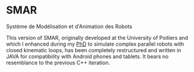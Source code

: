 # SMAR
Système de Modélisation et d'Animation des Robots

This version of SMAR, originally developed at the University of Poitiers and which I enhanced during my [PhD](https://www.theses.fr/2008POIT2252)
 to simulate complex parallel robots with closed kinematic loops, has been completely restructured and written in JAVA for compatibility with Android phones and tablets. It bears no resemblance to the previous C++ iteration.

